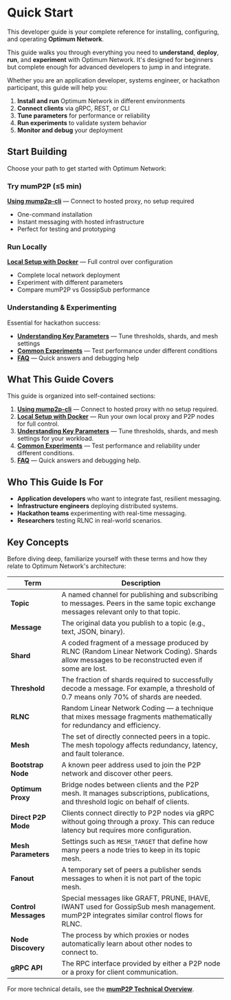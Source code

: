 # Quick Start

This developer guide is your complete reference for installing, configuring, and operating **Optimum Network**.

This guide walks you through everything you need to **understand**, **deploy**, **run**, and **experiment** with Optimum Network. It's designed for beginners but complete enough for advanced developers to jump in and integrate.

Whether you are an application developer, systems engineer, or hackathon participant, this guide will help you:

1. **Install and run** Optimum Network in different environments
2. **Connect clients** via gRPC, REST, or CLI
3. **Tune parameters** for performance or reliability
4. **Run experiments** to validate system behavior
5. **Monitor and debug** your deployment

## Start Building

Choose your path to get started with Optimum Network:

### **Try mumP2P (≤5 min)**

**[Using mump2p-cli](01-getting-started-cli.md)** — Connect to hosted proxy, no setup required

* One-command installation
* Instant messaging with hosted infrastructure
* Perfect for testing and prototyping

### **Run Locally**

**[Local Setup with Docker](02-getting-started-docker.md)** — Full control over configuration

* Complete local network deployment
* Experiment with different parameters
* Compare mumP2P vs GossipSub performance

### **Understanding & Experimenting**

Essential for hackathon success:

* **[Understanding Key Parameters](03-parameters.md)** — Tune thresholds, shards, and mesh settings
* **[Common Experiments](04-experiments.md)** — Test performance under different conditions
* **[FAQ](05-faq-glossary.md)** — Quick answers and debugging help


## What This Guide Covers

This guide is organized into self-contained sections:

1. **[Using mump2p-cli](01-getting-started-cli.md)** — Connect to hosted proxy with no setup required.
2. **[Local Setup with Docker](02-getting-started-docker.md)** — Run your own local proxy and P2P nodes for full control.
3. **[Understanding Key Parameters](03-parameters.md)** — Tune thresholds, shards, and mesh settings for your workload.
4. **[Common Experiments](04-experiments.md)** — Test performance and reliability under different conditions.
5. **[FAQ](05-faq-glossary.md)** — Quick answers and debugging help.


## Who This Guide Is For

* **Application developers** who want to integrate fast, resilient messaging.
* **Infrastructure engineers** deploying distributed systems.
* **Hackathon teams** experimenting with real-time messaging.
* **Researchers** testing RLNC in real-world scenarios.


## Key Concepts

Before diving deep, familiarize yourself with these terms and how they relate to Optimum Network's architecture:

| Term         | Description |
|--------------|-------------|
| **Topic**    | A named channel for publishing and subscribing to messages. Peers in the same topic exchange messages relevant only to that topic. |
| **Message**  | The original data you publish to a topic (e.g., text, JSON, binary). |
| **Shard**    | A coded fragment of a message produced by RLNC (Random Linear Network Coding). Shards allow messages to be reconstructed even if some are lost. |
| **Threshold**| The fraction of shards required to successfully decode a message. For example, a threshold of 0.7 means only 70% of shards are needed. |
| **RLNC**     | Random Linear Network Coding — a technique that mixes message fragments mathematically for redundancy and efficiency. |
| **Mesh**     | The set of directly connected peers in a topic. The mesh topology affects redundancy, latency, and fault tolerance. |
| **Bootstrap Node** | A known peer address used to join the P2P network and discover other peers. |
| **Optimum Proxy** | Bridge nodes between clients and the P2P mesh. It manages subscriptions, publications, and threshold logic on behalf of clients. |
| **Direct P2P Mode** | Clients connect directly to P2P nodes via gRPC without going through a proxy. This can reduce latency but requires more configuration. |
| **Mesh Parameters** | Settings such as `MESH_TARGET` that define how many peers a node tries to keep in its topic mesh. |
| **Fanout**   | A temporary set of peers a publisher sends messages to when it is not part of the topic mesh. |
| **Control Messages** | Special messages like GRAFT, PRUNE, IHAVE, IWANT used for GossipSub mesh management. mumP2P integrates similar control flows for RLNC. |
| **Node Discovery** | The process by which proxies or nodes automatically learn about other nodes to connect to. |
| **gRPC API** | The RPC interface provided by either a P2P node or a proxy for client communication. |

For more technical details, see the **[mumP2P Technical Overview](../learn/overview/p2p.md)**.

